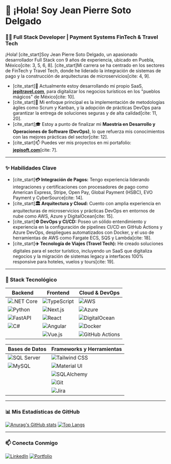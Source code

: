 # 👋 ¡Hola! Soy Jean Pierre Soto Delgado

### 👨‍💻 Full Stack Developer | Payment Systems FinTech & Travel Tech

¡Hola! [cite_start]Soy Jean Pierre Soto Delgado, un apasionado desarrollador Full Stack con 9 años de experiencia, ubicado en Puebla, México[cite: 3, 5, 6, 8]. [cite_start]Mi carrera se ha centrado en los sectores de FinTech y Travel Tech, donde he liderado la integración de sistemas de pago y la construcción de arquitecturas de microservicios[cite: 4, 9].

- [cite_start]🔭 Actualmente estoy desarrollando mi propio SaaS, **[jepitravel.com](https://jepitravel.com)**, para digitalizar los negocios turísticos en los "pueblos mágicos" de México[cite: 10].
- [cite_start]🌱 Mi enfoque principal es la implementación de metodologías ágiles como Scrum y Kanban, y la adopción de prácticas DevOps para garantizar la entrega de soluciones seguras y de alta calidad[cite: 11, 20].
- [cite_start]🎓 Estoy a punto de finalizar mi **Maestría en Desarrollo y Operaciones de Software (DevOps)**, lo que refuerza mis conocimientos con las mejores prácticas del sector[cite: 12].
- [cite_start]📫 Puedes ver mis proyectos en mi portafolio: **[jepisoft.com](https://jepisoft.com)**[cite: 7].

---

### ✨ Habilidades Clave

* [cite_start]**💳 Integración de Pagos:** Tengo experiencia liderando integraciones y certificaciones con procesadores de pago como American Express, Stripe, Open Pay, Global Payment (HSBC), EVO Payment y CyberSource[cite: 14].
* [cite_start]**🏛️ Arquitectura y Cloud:** Cuento con amplia experiencia en arquitecturas de microservicios y prácticas DevOps en entornos de nube como AWS, Azure y DigitalOcean[cite: 15].
* [cite_start]**⚙️ DevOps y CI/CD:** Poseo un sólido entendimiento y experiencia en la configuración de pipelines CI/CD en GitHub Actions y Azure DevOps, despliegues automatizados con Docker, y el uso de herramientas de AWS como Fargate ECS, SQS y Lambda[cite: 18].
* [cite_start]**✈️ Tecnología de Viajes (Travel Tech):** He creado soluciones digitales para el sector turístico, incluyendo un SaaS que digitaliza negocios y la migración de sistemas legacy a interfaces 100% responsive para hoteles, vuelos y tours[cite: 19].

---

### 🚀 Stack Tecnológico

| Backend | Frontend | Cloud & DevOps |
|---|---|---|
| ![.NET Core](https://img.shields.io/badge/.NET_Core-512BD4?style=for-the-badge&logo=dotnet&logoColor=white) | ![TypeScript](https://img.shields.io/badge/TypeScript-3178C6?style=for-the-badge&logo=typescript&logoColor=white) | ![AWS](https://img.shields.io/badge/AWS-232F3E?style=for-the-badge&logo=amazon-aws&logoColor=white) |
| ![Python](https://img.shields.io/badge/Python-3776AB?style=for-the-badge&logo=python&logoColor=white) | ![Next.js](https://img.shields.io/badge/Next.js-000000?style=for-the-badge&logo=nextdotjs&logoColor=white) | ![Azure](https://img.shields.io/badge/Azure-0078D4?style=for-the-badge&logo=microsoft-azure&logoColor=white) |
| ![FastAPI](https://img.shields.io/badge/FastAPI-009688?style=for-the-badge&logo=fastapi&logoColor=white) | ![React](https://img.shields.io/badge/React-61DAFB?style=for-the-badge&logo=react&logoColor=black) | ![DigitalOcean](https://img.shields.io/badge/DigitalOcean-0080FF?style=for-the-badge&logo=digitalocean&logoColor=white) |
| ![C#](https://img.shields.io/badge/C%23-239120?style=for-the-badge&logo=c-sharp&logoColor=white) | ![Angular](https://img.shields.io/badge/Angular-DD0031?style=for-the-badge&logo=angular&logoColor=white) | ![Docker](https://img.shields.io/badge/Docker-2496ED?style=for-the-badge&logo=docker&logoColor=white) |
| | ![Vue.js](https://img.shields.io/badge/Vue.js-4FC08D?style=for-the-badge&logo=vuedotjs&logoColor=white) | ![GitHub Actions](https://img.shields.io/badge/GitHub_Actions-2088FF?style=for-the-badge&logo=github-actions&logoColor=white) |

| Bases de Datos | Frameworks y Herramientas |
|---|---|
| ![SQL Server](https://img.shields.io/badge/SQL_Server-CC2927?style=for-the-badge&logo=microsoft-sql-server&logoColor=white) | ![Tailwind CSS](https://img.shields.io/badge/Tailwind_CSS-06B6D4?style=for-the-badge&logo=tailwindcss&logoColor=white) |
| ![MySQL](https://img.shields.io/badge/MySQL-4479A1?style=for-the-badge&logo=mysql&logoColor=white) | ![Material UI](https://img.shields.io/badge/Material_UI-007FFF?style=for-the-badge&logo=mui&logoColor=white) |
| | ![SQLAlchemy](https://img.shields.io/badge/SQLAlchemy-D71F00?style=for-the-badge&logo=sqlalchemy&logoColor=white) |
| | ![Git](https://img.shields.io/badge/Git-F05032?style=for-the-badge&logo=git&logoColor=white) |
| | ![Jira](https://img.shields.io/badge/Jira-0052CC?style=for-the-badge&logo=jira&logoColor=white) |

---

### 📊 Mis Estadísticas de GitHub

[![Anurag's GitHub stats](https://github-readme-stats.vercel.app/api?username=JeanPierreSoto93&show_icons=true&theme=radical&hide_border=true&count_private=true)](https://github.com/anuraghazra/github-readme-stats)
[![Top Langs](https://github-readme-stats.vercel.app/api/top-langs/?username=JeanPierreSoto93&layout=compact&theme=radical&hide_border=true&count_private=true)](https://github.com/anuraghazra/github-readme-stats)

---

### 📫 Conecta Conmigo

[![LinkedIn](https://img.shields.io/badge/LinkedIn-0077B5?style=for-the-badge&logo=linkedin&logoColor=white)](https://www.linkedin.com/in/jeanpierresoto/)
[![Portfolio](https://img.shields.io/badge/Portfolio-jepisoft.com-blue?style=for-the-badge)](https://jepisoft.com)
